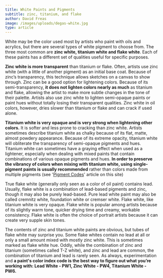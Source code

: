 ```yaml
---
title: White Paints and Pigments
subtitle: zinc, titanium, and flake
author: David Freas
image: /images/uploads/degas-white.jpg
type: article
---
```

White may be the color used most by artists who paint with oils and acrylics, but there are several types of white pigment to choose from. The three most common are **zinc white, titanium white and flake white**.  Each of these paints has a different set of qualities useful for specific purposes.

**Zinc white is more transparent** than titanium or flake. Often, artists use zinc white (with a little of another pigment) as an initial base coat. Because of zinc’s transparency, this technique allows sketches on a canvas to show through. Zinc can be a good option for lightening colors. Because of its semi-transparency, **it does not lighten colors nearly as much** as titanium and flake, allowing the artist to make more subtle changes in the tone of their palette. Artists also use zinc white to lighten semi-opaque paints or paint hues without totally losing their transparent qualities. Zinc white in oil colors, however, dries slower than titanium or flake and can crack if used alone.

**Titanium white is very opaque and is very strong when lightening other colors.** It is softer and less prone to cracking than zinc white. Artists sometimes describe titanium white as chalky because of its flat, matte, almost powdery appearance. Because of its extreme opacity, titanium white will obliterate the transparency of semi-opaque pigments and hues. Titanium white can sometimes have a graying effect when used as a lightener, especially when dealing with mixed paints that contain combinations of various opaque pigments and hues. **In order to preserve the vibrancy of colors when mixing with titanium white, using single-pigment paints is usually recommended** rather than colors made from multiple pigments (see '[Pigment Codes](../paints-pigment-codes/)' article on this site)

True flake white (generally only seen as a color of oil paint) contains lead. Usually, flake white is a combination of lead-based pigments and zinc, though it may also be purely lead-based. Pure lead white paint may also be called cremnitz white, foundation white or cremser white. Flake white, like titanium white is very opaque. Flake white is popular among artists because of its slightly warm tone, quicker drying time and creamy, workable consistency. Flake white is often the choice of portrait artists because it can create very supple skin tones.

The contents of zinc and titanium white paints are obvious, but tubes of flake white may surprise you. Some flake whites contain no lead at all or only a small amount mixed with mostly zinc white. This is sometimes marked as flake white hue. Oddly, while the combination of zinc and titanium (sometimes called T-Z white), and zinc and lead are common, the combination of titanium and lead is rarely seen. As always, experimentation and **a paint's color index code is the best way to figure out what you’re working with: Lead White - PW1, Zinc White - PW4, Titanium White - PW6.**